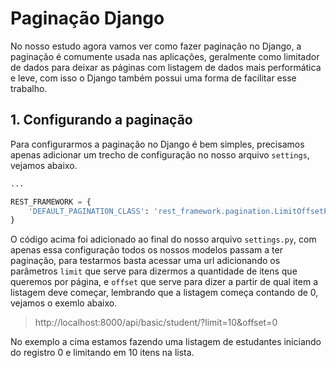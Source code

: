 # Paginação Django

No nosso estudo agora vamos ver como fazer paginação no Django, a paginação é comumente usada nas aplicações, geralmente como limitador de dados para deixar as páginas com listagem de dados mais performática e leve, com isso o Django também possui uma forma de facilitar esse trabalho.

## 1. Configurando a paginação

Para configurarmos a paginação no Django é bem simples, precisamos apenas adicionar um trecho de configuração no nosso arquivo `settings`, vejamos abaixo.

```py
...

REST_FRAMEWORK = {
    'DEFAULT_PAGINATION_CLASS': 'rest_framework.pagination.LimitOffsetPagination',
}
```
O código acima foi adicionado ao final do nosso arquivo `settings.py`, com apenas essa configuração todos os nossos modelos passam a ter paginação, para testarmos basta acessar uma url adicionando os parâmetros `limit` que serve para dizermos a quantidade de itens que queremos por página, e `offset` que serve para dizer a partir de qual item a listagem deve começar, lembrando que a listagem começa contando de 0, vejamos o exemlo abaixo.

> http://localhost:8000/api/basic/student/?limit=10&offset=0

No exemplo a cima estamos fazendo uma listagem de estudantes iniciando do registro 0 e limitando em 10 itens na lista.